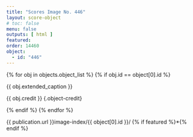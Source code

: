 ```yaml
---
title: "Scores Image No. 446"
layout: score-object
# toc: false
menu: false
outputs: [ html ]
featured: 
order: 14460
object:
  - id: "446"
---
```


{% for obj in objects.object_list %}
{% if obj.id == object[0].id %}

{{ obj.extended_caption }}

{{ obj.credit }} {.object-credit}

{% endif %}
{% endfor %}

<div class="object-credit object-url is-print-only">

{{ publication.url }}image-index/{{ object[0].id }}/ {% if featured %}*{% endif %}

</div>
